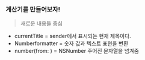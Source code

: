 ### 계산기를 만들어보자!

> 새로운 내용들 중심

- currentTitle = sender에서 표시되는 현재 제목이다.
- Numberformatter = 숫자 값과 텍스트 표현을 변환
- number(from: ) = NSNumber 주어진 문자열을 넘겨줌

